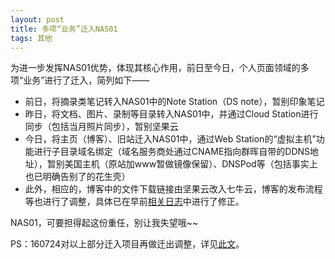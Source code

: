 ```yaml
---
layout: post
title: 多项“业务”迁入NAS01
tags: 其他
---
```


为进一步发挥NAS01优势，体现其核心作用，前日至今日，个人页面领域的多项“业务”进行了迁入，简列如下——

- 前日，将摘录类笔记转入NAS01中的Note Station（DS note），暂别印象笔记
- 昨日，将文档、图片、录制等目录转入NAS01中，并通过Cloud Station进行同步（包括当月照片同步），暂别坚果云
- 今日，将主页（博客）、旧站迁入NAS01中，通过Web Station的“虚拟主机”功能进行子目录域名绑定（域名服务商处通过CNAME指向群晖自带的DDNS地址），暂别美国主机（原站加www暂做镜像保留）、DNSPod等（包括事实上也已明确告别了的花生壳）
- 此外，相应的，博客中的文件下载链接由坚果云改入七牛云，博客的发布流程等也进行了调整，具体已在早前[相关日志](http://cpxxpc.com/2016/07/06/1)中进行了修正。

NAS01，可要担得起这份重任，别让我失望哦~~

PS：160724对以上部分迁入项目再做迁出调整，详见[此文](http://cpxxpc.com/2016/07/24/1)。
